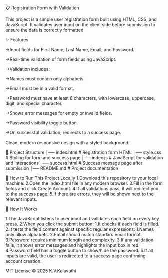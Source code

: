 📋 Registration Form with Validation

This project is a simple user registration form built using HTML, CSS, and JavaScript. It validates user input on the client side before submission to ensure the data is correctly formatted.

✨ Features

->Input fields for First Name, Last Name, Email, and Password.

->Real-time validation of form fields using JavaScript.

->Validation includes:

->Names must contain only alphabets.

->Email must be in a valid format.

->Password must have at least 8 characters, with lowercase, uppercase, digit, and special character.

->Shows error messages for empty or invalid fields.

->Password visibility toggle button.

->On successful validation, redirects to a success page.

Clean, modern responsive design with a styled background.

📂 Project Structure
│── index.html         # Registration form HTML
│── style.css          # Styling for form and success page
│── index.js           # JavaScript for validation and interactions
│── success.html       # Success message page after submission
│── README.md          # Project documentation

🚀 How to Run This Project Locally
1.Download this repository to your local machine.
2.Open the index.html file in any modern browser.
3.Fill in the form fields and click Create Account.
4.If all validations pass, it will redirect you to the success page.
5.If there are errors, they will be shown next to the relevant inputs.

📖 How It Works

1.The JavaScript listens to user input and validates each field on every key press.
2.When you click the submit button:
  1.It checks if each field is filled.
  2.It tests the field content against specific regular expressions:
      1.Names only allow alphabets.
      2.Email should match standard email format.
      3.Password requires minimum length and complexity.
3.If any validation fails, it shows error messages and highlights the input box in red.
4.Password field has a toggle button to show/hide the password.
5.If all inputs are valid, the user is redirected to a success page confirming account creation.



MIT License © 2025 K.V.Kalavathi
